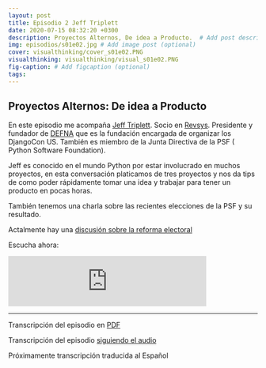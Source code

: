 ```yaml
---
layout: post
title: Episodio 2 Jeff Triplett
date: 2020-07-15 08:32:20 +0300
description: Proyectos Alternos, De idea a Producto.  # Add post description (optional)
img: episodios/s01e02.jpg # Add image post (optional)
cover: visualthinking/cover_s01e02.PNG
visualthinking: visualthinking/visual_s01e02.PNG
fig-caption: # Add figcaption (optional)
tags:
---
```


## Proyectos Alternos: De idea a Producto

En este episodio me acompaña [Jeff Triplett](http://jefftriplett.com/). Socio en [Revsys](https://www.revsys.com/). Presidente y fundador de [DEFNA](defna.org) que es la fundación encargada de organizar los DjangoCon US. También es miembro de la Junta Directiva de la PSF ( Python Software Foundation).

Jeff es conocido en el mundo Python por estar involucrado en muchos proyectos, en esta conversación platicamos de tres proyectos y nos da tips de como poder rápidamente tomar una idea y trabajar para tener un producto en pocas horas. 

También tenemos una charla sobre las recientes elecciones de la PSF y su resultado.

Actalmente hay una [discusión sobre la reforma electoral](https://discuss.python.org/t/psf-board-election-reform/4527)

Escucha ahora:

<iframe src="https://anchor.fm/espaciosabiertos/embed/episodes/Proyectos-de-idea-a-producto-egpcck" height="102px" width="400px" frameborder="0" scrolling="no"></iframe>

--- 

Transcripción del episodio en <a href="../assets/transcriptions/s01_ep02.pdf" target="_blank">PDF</a>

Transcripción del episodio <a href="https://www.rev.com/transcript-editor/Edit?token=IlhoEtAwVbx7Vj15AriwRqaZdI9tlBcL9rPJqWRpsoDFj0iux26_Glk2a_YK59uwQN31VkNnUvoMOPRfKQM7_qzTJ1g&loadFrom=DocumentHeaderDeepLink" target="_blank">siguiendo el audio</a>

Próximamente transcripción traducida al Español